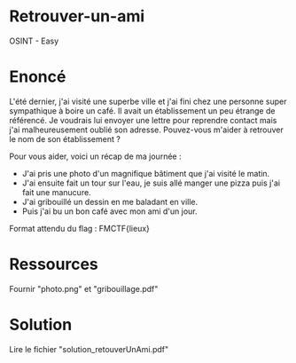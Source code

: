 # Retrouver-un-ami
OSINT - Easy

# Enoncé
L'été dernier, j'ai visité une superbe ville et j'ai fini chez une personne super sympathique à boire un café. Il avait un établissement un peu étrange de référencé. Je voudrais lui envoyer une lettre pour reprendre contact mais j'ai malheureusement oublié son adresse. Pouvez-vous m'aider à retrouver le nom de son établissement ?

Pour vous aider, voici un récap de ma journée :
   - J'ai pris une photo d'un magnifique bâtiment que j'ai visité le matin.
   - J'ai ensuite fait un tour sur l'eau, je suis allé manger une pizza puis j'ai fait une manucure.
   - J'ai gribouillé un dessin en me baladant en ville.
   - Puis j'ai bu un bon café avec mon ami d'un jour.

Format attendu du flag : FMCTF{lieux}

# Ressources
Fournir "photo.png" et "gribouillage.pdf"

# Solution
Lire le fichier "solution_retouverUnAmi.pdf"
